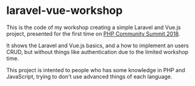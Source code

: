 # laravel-vue-workshop

This is the code of my workshop creating a simple Laravel and Vue.js project, presented for the first time on [PHP Community Summit 2018](http://eventos.locaweb.com.br/proximos-eventos/php-community-summit-2018/).

It shows the Laravel and Vue.js basics, and a how to implement an users CRUD, but without things like authentication due to the limited workshop time.

This project is intented to people who has some knowledge in PHP and JavaScript, trying to don't use advanced things of each language.

